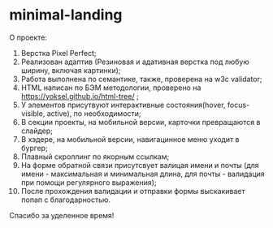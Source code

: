 # minimal-landing

О проекте:

1. Верстка Pixel Perfect;
2. Реализован адаптив (Резиновая и адативная верстка под любую ширину, включая картинки);
3. Работа выполнена по семантике, также, проверена на w3c validator;
4. HTML написан по БЭМ методологии, проверено на https://yoksel.github.io/html-tree/ ;
5. У элементов присутвуют интерактивные состояния(hover, focus-visible, active), по необходимости;
6. В секции проекты, на мобильной версии, карточки превращаются в слайдер;
7. В хэдере, на мобильной версии, навигацинное меню уходит в бургер;
8. Плавный скроллинг по якорным ссылкам;
9. На форме обратной связи присутсвует валицая имени и почты (для имени - максимальная и минимальная длина, для почты - валидация при помощи регулярного выражения);
10. После прохождения валидации и отправки формы выскакивает попап с благодарностью.


Спасибо за уделенное время!
